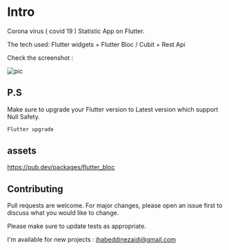 # Intro

Corona virus ( covid 19 ) Statistic App on Flutter.

The tech used: Flutter widgets + Flutter Bloc / Cubit + Rest Api 

Check the screenshot :


![pic](https://i.postimg.cc/sfpjKp71/Screenshot-2021-11-02-11-44-25.png)



## P.S

Make sure to upgrade your Flutter version to Latest version which support Null Safety.

```bash
Flutter upgrade
```

## assets

https://pub.dev/packages/flutter_bloc

## Contributing
Pull requests are welcome. For major changes, please open an issue first to discuss what you would like to change.

Please make sure to update tests as appropriate.

I'm available for new projects : ihabeddinezaidi@gmail.com
